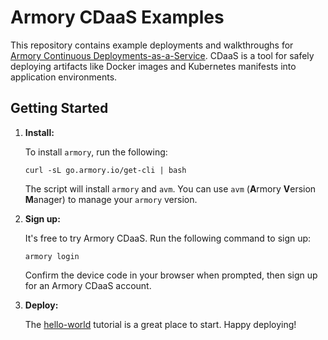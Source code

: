# Armory CDaaS Examples

This repository contains example deployments and walkthroughs for [Armory Continuous Deployments-as-a-Service](https://docs.armory.io/cd-as-a-service/).
CDaaS is a tool for safely deploying artifacts like Docker images and Kubernetes manifests into application environments.

## Getting Started

1. **Install:**

    To install `armory`, run the following:

    ```shell
    curl -sL go.armory.io/get-cli | bash
    ```

    The script will install `armory` and `avm`. You can use `avm` (**A**rmory **V**ersion **M**anager) to manage your `armory` version. 

2. **Sign up:**

    It's free to try Armory CDaaS. Run the following command to sign up:

    ```shell
    armory login
    ```

    Confirm the device code in your browser when prompted, then sign up for an Armory CDaaS account.

3. **Deploy:**

    The [hello-world](/hello-world/README.md) tutorial is a great place to start. Happy deploying!
